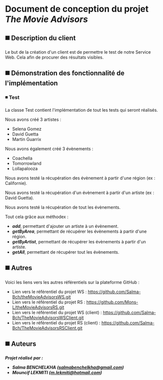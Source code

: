 # Document de conception du projet *The Movie Advisors*

## :black_medium_square: Description du client
Le but de la création d'un client est de permettre le test de notre Service Web. Cela afin de procurer des résultats visibles.

## :black_medium_square: Démonstration des fonctionnalité de l'implémentation

### :black_medium_small_square: Test
La classe Test contient l'implémentation de tout les tests qui seront réalisés.

Nous avons créé 3 artistes :
 * Selena Gomez
 * David Guetta
 * Martin Guarrix
 
 Nous avons également créé 3 évènements :
  * Coachella
  * Tomorrowland
  * Lollapalooza

Nous avons testé la récupération des évènement à partir d'une région (ex : Californie).

Nous avons testé la récupération d'un évènement à partir d'un artiste (ex : David Guetta).

Nous avons testé la récupération de tout les évènements.

Tout cela grâce aux méthodex :
 * **_add_**, permettant d'ajouter un artiste à un évènement.
 * **_getByArea_**, permettant de récupérer les évènements à partir d'une région.
 * **_getByArtist_**, permettant de récupérer les évènements à partir d'un artiste.
 * **_getAll_**, permettant de récupérer tout les évènements.

## :black_medium_square: Autres
Voici les liens vers les autres référentiels sur la plateforme GitHub :
  * Lien vers le référentiel du projet WS : https://github.com/Salma-Bch/theMovieAdvisorsWS.git
  * Lien vers le référentiel du projet RS : https://github.com/Mons-L/theMovieAdvisorsRS.git
  * Lien vers le référentiel du projet WS (client) : https://github.com/Salma-Bch/TheMovieAdvisorsWSClient.git
  * Lien vers le référentiel du projet RS (client) : https://github.com/Salma-Bch/TheMovieAdvisorsRSClient.git

## :black_medium_square: Auteurs
**_Projet réalisé par :_**
* **_Salma BENCHELKHA (salmabenchelkha@gmail.com)_**
* **_Mouncif LEKMITI (m.lekmiti@hotmail.com)_**

